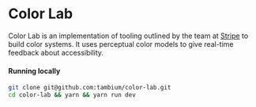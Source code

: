 # Color Lab

Color Lab is an implementation of tooling outlined by the team at [Stripe](https://stripe.com) to build color systems. It uses perceptual color models to give real-time feedback about accessibility.

#### Running locally

```sh
git clone git@github.com:tambium/color-lab.git
cd color-lab && yarn && yarn run dev
```
